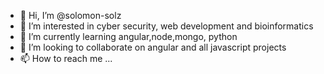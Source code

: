 - 👋 Hi, I’m @solomon-solz
- 👀 I’m interested in cyber security, web development and bioinformatics
- 🌱 I’m currently learning angular,node,mongo, python
- 💞️ I’m looking to collaborate on angular and all javascript projects
- 📫 How to reach me ...

<!---
solomon-solz/solomon-solz is a ✨ special ✨ repository because its `README.md` (this file) appears on your GitHub profile.
You can click the Preview link to take a look at your changes.
--->
